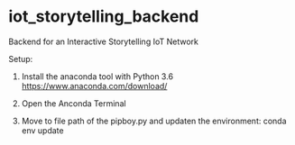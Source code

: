 # iot_storytelling_backend
Backend for an Interactive Storytelling IoT Network

Setup:
1) Install the anaconda tool with Python 3.6
	https://www.anaconda.com/download/

2) Open the Anconda Terminal

3) Move to file path of the pipboy.py and updaten the environment:
	conda env update
